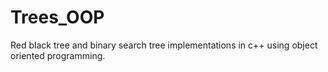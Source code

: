 # Trees_OOP
Red black tree and binary search tree implementations in c++ using object oriented programming.
